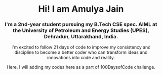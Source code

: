 <h1 align="center">
  Hi! I am Amulya Jain
</h1>
<h3 align="center">
  I'm a 2nd-year student pursuing my B.Tech CSE spec. AIML at the University of Petroleum and Energy Studies (UPES), Dehradun, Uttarakhand, India.
</h3>
<p align="center">
  I'm excited to follow 21 days of code to improve my consistency and discipline to become a better coder who can transform ideas and innovations into code and reality.
</p>
<p align="center">
  Here, I will adding my codes here as a part of 100DaysofCode challenge.
</p>
